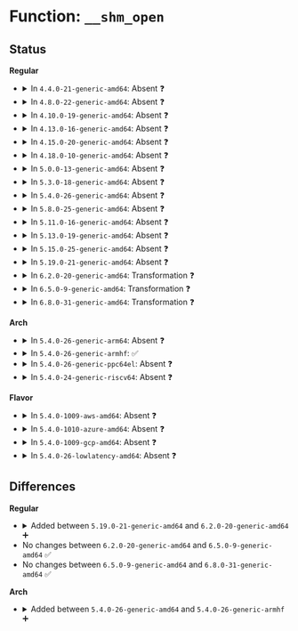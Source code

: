 # Function: <code>__shm_open</code>

## Status
<b>Regular</b>
<ul>
<li>
<details>
<summary>In <code>4.4.0-21-generic-amd64</code>: Absent ❓</summary>

```json
{
  "name": "__shm_open",
  "collision_type": "Unique Static",
  "inline_type": "Selective",
  "funcs": [
    {
      "addr": 18446744071582164096,
      "name": "__shm_open",
      "external": false,
      "loc": "ipc/shm.c:190",
      "file": "ipc/shm.c",
      "inline": "not declared, inlined",
      "caller_inline": [],
      "caller_func": [
        "ipc/shm.c:shm_mmap"
      ]
    }
  ],
  "symbols": [
    {
      "addr": 18446744071582164096,
      "name": "__shm_open.isra.10",
      "section": ".text",
      "bind": "STB_LOCAL",
      "size": 106
    }
  ]
}
```
</details>
</li>
<li>
<details>
<summary>In <code>4.8.0-22-generic-amd64</code>: Absent ❓</summary>

```json
{
  "name": "__shm_open",
  "collision_type": "Unique Static",
  "inline_type": "Selective",
  "funcs": [
    {
      "addr": 18446744071582380304,
      "name": "__shm_open",
      "external": false,
      "loc": "ipc/shm.c:190",
      "file": "ipc/shm.c",
      "inline": "not declared, inlined",
      "caller_inline": [],
      "caller_func": [
        "ipc/shm.c:shm_mmap"
      ]
    }
  ],
  "symbols": [
    {
      "addr": 18446744071582380304,
      "name": "__shm_open.isra.12",
      "section": ".text",
      "bind": "STB_LOCAL",
      "size": 106
    }
  ]
}
```
</details>
</li>
<li>
<details>
<summary>In <code>4.10.0-19-generic-amd64</code>: Absent ❓</summary>

```json
{
  "name": "__shm_open",
  "collision_type": "Unique Static",
  "inline_type": "Selective",
  "funcs": [
    {
      "addr": 18446744071582472464,
      "name": "__shm_open",
      "external": false,
      "loc": "ipc/shm.c:191",
      "file": "ipc/shm.c",
      "inline": "not declared, inlined",
      "caller_inline": [],
      "caller_func": [
        "ipc/shm.c:shm_mmap"
      ]
    }
  ],
  "symbols": [
    {
      "addr": 18446744071582472464,
      "name": "__shm_open.isra.14",
      "section": ".text",
      "bind": "STB_LOCAL",
      "size": 106
    }
  ]
}
```
</details>
</li>
<li>
<details>
<summary>In <code>4.13.0-16-generic-amd64</code>: Absent ❓</summary>

```json
{
  "name": "__shm_open",
  "collision_type": "Unique Static",
  "inline_type": "Selective",
  "funcs": [
    {
      "addr": 18446744071582553296,
      "name": "__shm_open",
      "external": false,
      "loc": "ipc/shm.c:192",
      "file": "ipc/shm.c",
      "inline": "not declared, inlined",
      "caller_inline": [],
      "caller_func": [
        "ipc/shm.c:shm_mmap"
      ]
    }
  ],
  "symbols": [
    {
      "addr": 18446744071582553296,
      "name": "__shm_open.isra.12",
      "section": ".text",
      "bind": "STB_LOCAL",
      "size": 108
    }
  ]
}
```
</details>
</li>
<li>
<details>
<summary>In <code>4.15.0-20-generic-amd64</code>: Absent ❓</summary>

```json
{
  "name": "__shm_open",
  "collision_type": "Unique Static",
  "inline_type": "Selective",
  "funcs": [
    {
      "addr": 18446744071582705264,
      "name": "__shm_open",
      "external": false,
      "loc": "ipc/shm.c:195",
      "file": "ipc/shm.c",
      "inline": "not declared, inlined",
      "caller_inline": [],
      "caller_func": [
        "ipc/shm.c:shm_mmap"
      ]
    }
  ],
  "symbols": [
    {
      "addr": 18446744071582705264,
      "name": "__shm_open.isra.13",
      "section": ".text",
      "bind": "STB_LOCAL",
      "size": 108
    }
  ]
}
```
</details>
</li>
<li>
<details>
<summary>In <code>4.18.0-10-generic-amd64</code>: Absent ❓</summary>

```json
{
  "name": "__shm_open",
  "collision_type": "Unique Static",
  "inline_type": "Selective",
  "funcs": [
    {
      "addr": 18446744071582902064,
      "name": "__shm_open",
      "external": false,
      "loc": "ipc/shm.c:217",
      "file": "ipc/shm.c",
      "inline": "not declared, inlined",
      "caller_inline": [],
      "caller_func": [
        "ipc/shm.c:shm_mmap"
      ]
    }
  ],
  "symbols": [
    {
      "addr": 18446744071582902064,
      "name": "__shm_open.isra.15",
      "section": ".text",
      "bind": "STB_LOCAL",
      "size": 174
    }
  ]
}
```
</details>
</li>
<li>
<details>
<summary>In <code>5.0.0-13-generic-amd64</code>: Absent ❓</summary>

```json
{
  "name": "__shm_open",
  "collision_type": "Unique Static",
  "inline_type": "Selective",
  "funcs": [
    {
      "addr": 18446744071583010304,
      "name": "__shm_open",
      "external": false,
      "loc": "ipc/shm.c:235",
      "file": "ipc/shm.c",
      "inline": "not declared, inlined",
      "caller_inline": [],
      "caller_func": [
        "ipc/shm.c:shm_mmap"
      ]
    }
  ],
  "symbols": [
    {
      "addr": 18446744071583010304,
      "name": "__shm_open.isra.14",
      "section": ".text",
      "bind": "STB_LOCAL",
      "size": 216
    }
  ]
}
```
</details>
</li>
<li>
<details>
<summary>In <code>5.3.0-18-generic-amd64</code>: Absent ❓</summary>

```json
{
  "name": "__shm_open",
  "collision_type": "Unique Static",
  "inline_type": "Selective",
  "funcs": [
    {
      "addr": 18446744071583191920,
      "name": "__shm_open",
      "external": false,
      "loc": "ipc/shm.c:235",
      "file": "ipc/shm.c",
      "inline": "not declared, inlined",
      "caller_inline": [],
      "caller_func": [
        "ipc/shm.c:shm_mmap"
      ]
    }
  ],
  "symbols": [
    {
      "addr": 18446744071583191920,
      "name": "__shm_open.isra.0",
      "section": ".text",
      "bind": "STB_LOCAL",
      "size": 232
    }
  ]
}
```
</details>
</li>
<li>
<details>
<summary>In <code>5.4.0-26-generic-amd64</code>: Absent ❓</summary>

```json
{
  "name": "__shm_open",
  "collision_type": "Unique Static",
  "inline_type": "Selective",
  "funcs": [
    {
      "addr": 18446744071583297728,
      "name": "__shm_open",
      "external": false,
      "loc": "ipc/shm.c:235",
      "file": "ipc/shm.c",
      "inline": "not declared, inlined",
      "caller_inline": [],
      "caller_func": [
        "ipc/shm.c:shm_mmap"
      ]
    }
  ],
  "symbols": [
    {
      "addr": 18446744071583297728,
      "name": "__shm_open.isra.0",
      "section": ".text",
      "bind": "STB_LOCAL",
      "size": 232
    }
  ]
}
```
</details>
</li>
<li>
<details>
<summary>In <code>5.8.0-25-generic-amd64</code>: Absent ❓</summary>

```json
{
  "name": "__shm_open",
  "collision_type": "Unique Static",
  "inline_type": "Selective",
  "funcs": [
    {
      "addr": 18446744071583630832,
      "name": "__shm_open",
      "external": false,
      "loc": "ipc/shm.c:235",
      "file": "ipc/shm.c",
      "inline": "not declared, inlined",
      "caller_inline": [],
      "caller_func": [
        "ipc/shm.c:shm_mmap"
      ]
    }
  ],
  "symbols": [
    {
      "addr": 18446744071583630832,
      "name": "__shm_open.isra.0",
      "section": ".text",
      "bind": "STB_LOCAL",
      "size": 286
    }
  ]
}
```
</details>
</li>
<li>
<details>
<summary>In <code>5.11.0-16-generic-amd64</code>: Absent ❓</summary>

```json
{
  "name": "__shm_open",
  "collision_type": "Unique Static",
  "inline_type": "Selective",
  "funcs": [
    {
      "addr": 18446744071583751440,
      "name": "__shm_open",
      "external": false,
      "loc": "ipc/shm.c:235",
      "file": "ipc/shm.c",
      "inline": "not declared, inlined",
      "caller_inline": [],
      "caller_func": [
        "ipc/shm.c:shm_mmap"
      ]
    }
  ],
  "symbols": [
    {
      "addr": 18446744071583751440,
      "name": "__shm_open.isra.0",
      "section": ".text",
      "bind": "STB_LOCAL",
      "size": 306
    }
  ]
}
```
</details>
</li>
<li>
<details>
<summary>In <code>5.13.0-19-generic-amd64</code>: Absent ❓</summary>

```json
{
  "name": "__shm_open",
  "collision_type": "Unique Static",
  "inline_type": "Selective",
  "funcs": [
    {
      "addr": 18446744071583775552,
      "name": "__shm_open",
      "external": false,
      "loc": "ipc/shm.c:235",
      "file": "ipc/shm.c",
      "inline": "not declared, inlined",
      "caller_inline": [],
      "caller_func": [
        "ipc/shm.c:shm_mmap"
      ]
    }
  ],
  "symbols": [
    {
      "addr": 18446744071583775552,
      "name": "__shm_open.isra.0",
      "section": ".text",
      "bind": "STB_LOCAL",
      "size": 306
    }
  ]
}
```
</details>
</li>
<li>
<details>
<summary>In <code>5.15.0-25-generic-amd64</code>: Absent ❓</summary>

```json
{
  "name": "__shm_open",
  "collision_type": "Unique Static",
  "inline_type": "Selective",
  "funcs": [
    {
      "addr": 0,
      "name": "__shm_open",
      "external": false,
      "loc": "ipc/shm.c:278",
      "file": "ipc/shm.c",
      "inline": "not declared, inlined",
      "caller_inline": [],
      "caller_func": [
        "ipc/shm.c:shm_mmap",
        "ipc/shm.c:shm_open"
      ]
    }
  ],
  "symbols": [
    {
      "addr": 18446744071584137648,
      "name": "__shm_open.isra.0",
      "section": ".text",
      "bind": "STB_LOCAL",
      "size": 320
    },
    {
      "addr": 18446744071592291481,
      "name": "__shm_open.isra.0.cold",
      "section": ".text",
      "bind": "STB_LOCAL",
      "size": 21
    }
  ]
}
```
</details>
</li>
<li>
<details>
<summary>In <code>5.19.0-21-generic-amd64</code>: Absent ❓</summary>

```json
{
  "name": "__shm_open",
  "collision_type": "Unique Static",
  "inline_type": "Selective",
  "funcs": [
    {
      "addr": 0,
      "name": "__shm_open",
      "external": false,
      "loc": "ipc/shm.c:278",
      "file": "ipc/shm.c",
      "inline": "not declared, inlined",
      "caller_inline": [],
      "caller_func": [
        "ipc/shm.c:shm_mmap",
        "ipc/shm.c:shm_open"
      ]
    }
  ],
  "symbols": [
    {
      "addr": 18446744071584732000,
      "name": "__shm_open.isra.0",
      "section": ".text",
      "bind": "STB_LOCAL",
      "size": 364
    },
    {
      "addr": 18446744071594073576,
      "name": "__shm_open.isra.0.cold",
      "section": ".text",
      "bind": "STB_LOCAL",
      "size": 21
    }
  ]
}
```
</details>
</li>
<li>
<details>
<summary>In <code>6.2.0-20-generic-amd64</code>: Transformation ❓</summary>

```c
int __shm_open(struct shm_file_data * sfd)
```

```json
{
  "name": "__shm_open",
  "collision_type": "Unique Static",
  "inline_type": "No",
  "funcs": [
    {
      "addr": 0,
      "name": "__shm_open",
      "external": false,
      "loc": "ipc/shm.c:278",
      "file": "ipc/shm.c",
      "inline": "seen, unknown",
      "caller_inline": [],
      "caller_func": [
        "ipc/shm.c:shm_mmap",
        "ipc/shm.c:shm_open"
      ]
    }
  ],
  "symbols": [
    {
      "addr": 18446744071585425536,
      "name": "__shm_open",
      "section": ".text",
      "bind": "STB_LOCAL",
      "size": 358
    },
    {
      "addr": 18446744071596093280,
      "name": "__shm_open.cold",
      "section": ".text",
      "bind": "STB_LOCAL",
      "size": 21
    }
  ]
}
```
</details>
</li>
<li>
<details>
<summary>In <code>6.5.0-9-generic-amd64</code>: Transformation ❓</summary>

```c
int __shm_open(struct shm_file_data * sfd)
```

```json
{
  "name": "__shm_open",
  "collision_type": "Unique Static",
  "inline_type": "No",
  "funcs": [
    {
      "addr": 0,
      "name": "__shm_open",
      "external": false,
      "loc": "ipc/shm.c:278",
      "file": "ipc/shm.c",
      "inline": "seen, unknown",
      "caller_inline": [],
      "caller_func": [
        "ipc/shm.c:shm_mmap",
        "ipc/shm.c:shm_open"
      ]
    }
  ],
  "symbols": [
    {
      "addr": 18446744071585656224,
      "name": "__shm_open",
      "section": ".text",
      "bind": "STB_LOCAL",
      "size": 358
    },
    {
      "addr": 18446744071596616616,
      "name": "__shm_open.cold",
      "section": ".text",
      "bind": "STB_LOCAL",
      "size": 21
    }
  ]
}
```
</details>
</li>
<li>
<details>
<summary>In <code>6.8.0-31-generic-amd64</code>: Transformation ❓</summary>

```c
int __shm_open(struct shm_file_data * sfd)
```

```json
{
  "name": "__shm_open",
  "collision_type": "Unique Static",
  "inline_type": "No",
  "funcs": [
    {
      "addr": 0,
      "name": "__shm_open",
      "external": false,
      "loc": "ipc/shm.c:279",
      "file": "ipc/shm.c",
      "inline": "seen, unknown",
      "caller_inline": [],
      "caller_func": [
        "ipc/shm.c:shm_mmap",
        "ipc/shm.c:shm_open"
      ]
    }
  ],
  "symbols": [
    {
      "addr": 18446744071585902992,
      "name": "__shm_open",
      "section": ".text",
      "bind": "STB_LOCAL",
      "size": 358
    },
    {
      "addr": 18446744071597522496,
      "name": "__shm_open.cold",
      "section": ".text",
      "bind": "STB_LOCAL",
      "size": 21
    }
  ]
}
```
</details>
</li>
</ul>
<b>Arch</b>
<ul>
<li>
<details>
<summary>In <code>5.4.0-26-generic-arm64</code>: Absent ❓</summary>

```json
{
  "name": "__shm_open",
  "collision_type": "Unique Static",
  "inline_type": "Selective",
  "funcs": [
    {
      "addr": 18446603336495033704,
      "name": "__shm_open",
      "external": false,
      "loc": "ipc/shm.c:235",
      "file": "ipc/shm.c",
      "inline": "not declared, inlined",
      "caller_inline": [],
      "caller_func": [
        "ipc/shm.c:shm_mmap"
      ]
    }
  ],
  "symbols": [
    {
      "addr": 18446603336495033704,
      "name": "__shm_open.isra.0",
      "section": ".text",
      "bind": "STB_LOCAL",
      "size": 296
    }
  ]
}
```
</details>
</li>
<li>
<details>
<summary>In <code>5.4.0-26-generic-armhf</code>: ✅</summary>

```c
int __shm_open(struct vm_area_struct * vma)
```

```json
{
  "name": "__shm_open",
  "collision_type": "Unique Static",
  "inline_type": "No",
  "funcs": [
    {
      "addr": 3228436996,
      "name": "__shm_open",
      "external": false,
      "loc": "ipc/shm.c:235",
      "file": "ipc/shm.c",
      "inline": "seen, unknown",
      "caller_inline": [],
      "caller_func": [
        "ipc/shm.c:shm_mmap"
      ]
    }
  ],
  "symbols": [
    {
      "addr": 3228436996,
      "name": "__shm_open",
      "section": ".text",
      "bind": "STB_LOCAL",
      "size": 276
    }
  ]
}
```
</details>
</li>
<li>
<details>
<summary>In <code>5.4.0-26-generic-ppc64el</code>: Absent ❓</summary>

```json
{
  "name": "__shm_open",
  "collision_type": "Unique Static",
  "inline_type": "Selective",
  "funcs": [
    {
      "addr": 13835058055288921376,
      "name": "__shm_open",
      "external": false,
      "loc": "ipc/shm.c:235",
      "file": "ipc/shm.c",
      "inline": "not declared, inlined",
      "caller_inline": [],
      "caller_func": [
        "ipc/shm.c:shm_mmap"
      ]
    }
  ],
  "symbols": [
    {
      "addr": 13835058055288921376,
      "name": "__shm_open.isra.0",
      "section": ".text",
      "bind": "STB_LOCAL",
      "size": 460
    }
  ]
}
```
</details>
</li>
<li>
<details>
<summary>In <code>5.4.0-24-generic-riscv64</code>: Absent ❓</summary>

```json
{
  "name": "__shm_open",
  "collision_type": "Unique Static",
  "inline_type": "Selective",
  "funcs": [
    {
      "addr": 18446743936274313312,
      "name": "__shm_open",
      "external": false,
      "loc": "ipc/shm.c:235",
      "file": "ipc/shm.c",
      "inline": "not declared, inlined",
      "caller_inline": [],
      "caller_func": [
        "ipc/shm.c:shm_mmap"
      ]
    }
  ],
  "symbols": [
    {
      "addr": 18446743936274313312,
      "name": "__shm_open.isra.0",
      "section": ".text",
      "bind": "STB_LOCAL",
      "size": 364
    }
  ]
}
```
</details>
</li>
</ul>
<b>Flavor</b>
<ul>
<li>
<details>
<summary>In <code>5.4.0-1009-aws-amd64</code>: Absent ❓</summary>

```json
{
  "name": "__shm_open",
  "collision_type": "Unique Static",
  "inline_type": "Selective",
  "funcs": [
    {
      "addr": 18446744071583266464,
      "name": "__shm_open",
      "external": false,
      "loc": "ipc/shm.c:235",
      "file": "ipc/shm.c",
      "inline": "not declared, inlined",
      "caller_inline": [],
      "caller_func": [
        "ipc/shm.c:shm_mmap"
      ]
    }
  ],
  "symbols": [
    {
      "addr": 18446744071583266464,
      "name": "__shm_open.isra.0",
      "section": ".text",
      "bind": "STB_LOCAL",
      "size": 232
    }
  ]
}
```
</details>
</li>
<li>
<details>
<summary>In <code>5.4.0-1010-azure-amd64</code>: Absent ❓</summary>

```json
{
  "name": "__shm_open",
  "collision_type": "Unique Static",
  "inline_type": "Selective",
  "funcs": [
    {
      "addr": 18446744071583203600,
      "name": "__shm_open",
      "external": false,
      "loc": "ipc/shm.c:235",
      "file": "ipc/shm.c",
      "inline": "not declared, inlined",
      "caller_inline": [],
      "caller_func": [
        "ipc/shm.c:shm_mmap"
      ]
    }
  ],
  "symbols": [
    {
      "addr": 18446744071583203600,
      "name": "__shm_open.isra.0",
      "section": ".text",
      "bind": "STB_LOCAL",
      "size": 232
    }
  ]
}
```
</details>
</li>
<li>
<details>
<summary>In <code>5.4.0-1009-gcp-amd64</code>: Absent ❓</summary>

```json
{
  "name": "__shm_open",
  "collision_type": "Unique Static",
  "inline_type": "Selective",
  "funcs": [
    {
      "addr": 18446744071583250496,
      "name": "__shm_open",
      "external": false,
      "loc": "ipc/shm.c:235",
      "file": "ipc/shm.c",
      "inline": "not declared, inlined",
      "caller_inline": [],
      "caller_func": [
        "ipc/shm.c:shm_mmap"
      ]
    }
  ],
  "symbols": [
    {
      "addr": 18446744071583250496,
      "name": "__shm_open.isra.0",
      "section": ".text",
      "bind": "STB_LOCAL",
      "size": 232
    }
  ]
}
```
</details>
</li>
<li>
<details>
<summary>In <code>5.4.0-26-lowlatency-amd64</code>: Absent ❓</summary>

```json
{
  "name": "__shm_open",
  "collision_type": "Unique Static",
  "inline_type": "Selective",
  "funcs": [
    {
      "addr": 18446744071583345680,
      "name": "__shm_open",
      "external": false,
      "loc": "ipc/shm.c:235",
      "file": "ipc/shm.c",
      "inline": "not declared, inlined",
      "caller_inline": [],
      "caller_func": [
        "ipc/shm.c:shm_mmap"
      ]
    }
  ],
  "symbols": [
    {
      "addr": 18446744071583345680,
      "name": "__shm_open.isra.0",
      "section": ".text",
      "bind": "STB_LOCAL",
      "size": 262
    }
  ]
}
```
</details>
</li>
</ul>

## Differences
<b>Regular</b>
<ul>
<li>
<details>
<summary>Added between <code>5.19.0-21-generic-amd64</code> and <code>6.2.0-20-generic-amd64</code> ➕</summary>

```c
int __shm_open(struct shm_file_data * sfd)
```
</details>
</li>
<li>
No changes between <code>6.2.0-20-generic-amd64</code> and <code>6.5.0-9-generic-amd64</code> ✅
</li>
<li>
No changes between <code>6.5.0-9-generic-amd64</code> and <code>6.8.0-31-generic-amd64</code> ✅
</li>
</ul>
<b>Arch</b>
<ul>
<li>
<details>
<summary>Added between <code>5.4.0-26-generic-amd64</code> and <code>5.4.0-26-generic-armhf</code> ➕</summary>

```c
int __shm_open(struct vm_area_struct * vma)
```
</details>
</li>
</ul>
